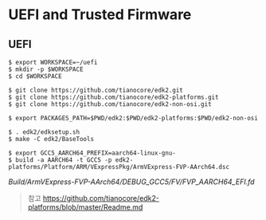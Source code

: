 # UEFI and Trusted Firmware
## UEFI

    $ export WORKSPACE=~/uefi
    $ mkdir -p $WORKSPACE
    $ cd $WORKSPACE

    $ git clone https://github.com/tianocore/edk2.git
    $ git clone https://github.com/tianocore/edk2-platforms.git
    $ git clone https://github.com/tianocore/edk2-non-osi.git

    $ export PACKAGES_PATH=$PWD/edk2:$PWD/edk2-platforms:$PWD/edk2-non-osi

    $ . edk2/edksetup.sh
    $ make -C edk2/BaseTools

    $ export GCC5_AARCH64_PREFIX=aarch64-linux-gnu-
    $ build -a AARCH64 -t GCC5 -p edk2-platforms/Platform/ARM/VExpressPkg/ArmVExpress-FVP-AArch64.dsc

*Build/ArmVExpress-FVP-AArch64/DEBUG_GCC5/FV/FVP_AARCH64_EFI.fd*

> 참고
> https://github.com/tianocore/edk2-platforms/blob/master/Readme.md
